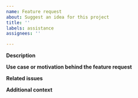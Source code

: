 ```yaml
---
name: Feature request
about: Suggest an idea for this project
title: ''
labels: assistance
assignees: ''

---
```


**Description**
<!-- Please describe shortly your feature idea. -->

**Use case or motivation behind the feature request**
<!-- Please tell us what you would like to happen. Rather than explaining the implementation process, we would appreciate to hear what you are trying to achieve with your feature. -->

**Related issues**
<!-- If there are any, please list issues that are associated with your feature request. -->

**Additional context**
<!-- Add any other context or screenshots about the feature request here. -->

